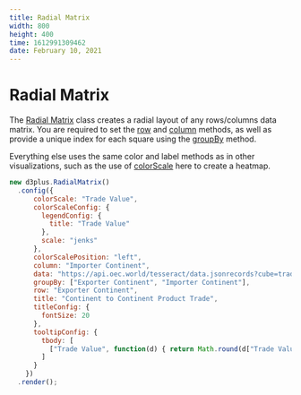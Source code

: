 ```yaml
---
title: Radial Matrix
width: 800
height: 400
time: 1612991309462
date: February 10, 2021
---
```


# Radial Matrix

The [Radial Matrix](http://d3plus.org/docs/#RadialMatrix) class creates a radial layout of any rows/columns data matrix. You are required to set the [row](http://d3plus.org/docs/#Matrix.row) and [column](http://d3plus.org/docs/#Matrix.column) methods, as well as provide a unique index for each square using the [groupBy](http://d3plus.org/docs/#Viz.groupBy) method.

Everything else uses the same color and label methods as in other visualizations, such as the use of [colorScale](http://d3plus.org/docs/#Viz.colorScale) here to create a heatmap.

```js
new d3plus.RadialMatrix()
  .config({
      colorScale: "Trade Value",
      colorScaleConfig: {
        legendConfig: {
          title: "Trade Value"
        },
        scale: "jenks"
      },
      colorScalePosition: "left",
      column: "Importer Continent",
      data: "https://api.oec.world/tesseract/data.jsonrecords?cube=trade_i_baci_a_17&drilldowns=Year,Exporter+Continent,Importer+Continent&measures=Trade+Value&Year=2018",
      groupBy: ["Exporter Continent", "Importer Continent"],
      row: "Exporter Continent",
      title: "Continent to Continent Product Trade",
      titleConfig: {
        fontSize: 20
      },
      tooltipConfig: {
        tbody: [
          ["Trade Value", function(d) { return Math.round(d["Trade Value"]) }]
        ]
      }
    })
  .render();
```
